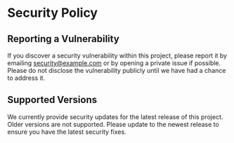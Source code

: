 # Security Policy

## Reporting a Vulnerability
If you discover a security vulnerability within this project, please report it by emailing security@example.com or by opening a private issue if possible. Please do not disclose the vulnerability publicly until we have had a chance to address it.

## Supported Versions
We currently provide security updates for the latest release of this project. Older versions are not supported. Please update to the newest release to ensure you have the latest security fixes.

